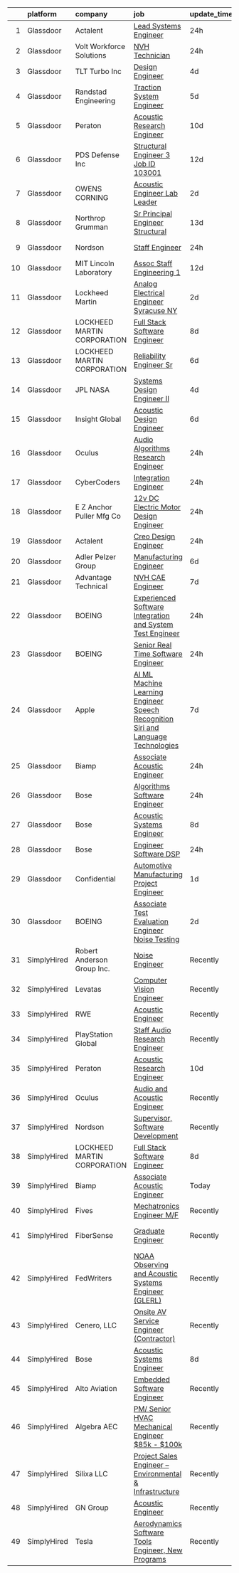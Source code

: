 

|    | platform    | company                     | job                                                                                                                                                                                                                                                                                                                                                                                                                                                                                                                                                                                                                                                                                                                                                                                                                                                                                                                                                                                                                                                                                                                                                                                                                                                                                                                                                                                                                                                                                                              | update_time   | location              |
|---:|:------------|:----------------------------|:-----------------------------------------------------------------------------------------------------------------------------------------------------------------------------------------------------------------------------------------------------------------------------------------------------------------------------------------------------------------------------------------------------------------------------------------------------------------------------------------------------------------------------------------------------------------------------------------------------------------------------------------------------------------------------------------------------------------------------------------------------------------------------------------------------------------------------------------------------------------------------------------------------------------------------------------------------------------------------------------------------------------------------------------------------------------------------------------------------------------------------------------------------------------------------------------------------------------------------------------------------------------------------------------------------------------------------------------------------------------------------------------------------------------------------------------------------------------------------------------------------------------|:--------------|:----------------------|
|  1 | Glassdoor   | Actalent                    | [Lead Systems Engineer](https://www.glassdoor.com/partner/jobListing.htm?pos=119&ao=1110586&s=58&guid=000001811e14b901a1fcb51de8833816&src=GD_JOB_AD&t=SR&vt=w&ea=1&cs=1_4615d2b6&cb=1654067084077&jobListingId=1007906263201&cpc=0FE1F5EA2BC84A01&jrtk=3-0-1g4f19eeir1b1801-1g4f19eeupkeh800-ca95127712ee0037--6NYlbfkN0ChYVx_I3yfZ_JDY3EFoivtqvi_stwnZ_kRt8Dowt_l_d1ydueao4NE-oUleRJ4yhi6k9HX--o5Uhrxwn5Pf8T45zbdP_6c8VSTQPyVDkYihq7wbESwCON4eVvn7EV4JIH1lxQz_kP17rzrq4Ckky6j7GtVipQEZCh5bs11XGdhXwJ6_YNsQiYGyw55tkBftCvglPFUR9R9HgVR7ZO8JBVTANHdcEf1Wn_TLTEyWULr2ct1AjfQd096U_mxzj2GyNW_5-gCCLjU147B_nxNMLg7_DU9ADv3k4yMsRUZ09qfLzDggccmhdzwWRlHBtfatvVSdflqsq6yq1yBokhfKVhscYwfK_jOxvpE2v6qr2muhg1Ss1TJ0mw_-4XAIUvYFc3szyIntaxPdk7KXY0VoHgRpEow3-FeZ-2NtNosl6MfseQ7A-Eo-8ZRwSeNkmNDQdrE0zQd2crLszEkzVwUkrBlWK7MS-yWhdt6zFh9Z63EH1AE-tkorE17YRwOdH8nnMsqtjf8IYF8GjocRU__OQE7e8De8hjRgDr45ZsEWNV2HKFkd977KCFWFt4LePrRlE1gr7qUB_ZxD_y6lTE4cSwDsEhcxpuR5yWXtUvHp-AlMeN3QnPgOQhrrChNBUZVc6dX62wfc-A8cVCy0-BOhXS9bZdObtQaA9QrxPDQAKIC7p80GRAnSRt307KFSkOLVfzzWX4SlhDthtQ_Kys8TYLR2vhaduhzDmnwmuDoO9py0XiehgYLZpjmS-j7DxamtbOwQmDJaGWqlbe5z0zrXQQ0LiDE9_RlmDN2ZvNdGVH8JzK2MxHtvJA71wCm5ocjplgWZKwfavXqrboRz3n3IxN58p4P_GKuHVG8HSQlsWf87syCWhs81h0dHZe1LVeMwecORiU7dsdX2D9CvlgzdDTt8cIQ2UvN35VrXdBKxbpXe6BmhlEPp8oB5Xw0xBKUDc0zcSwPC1KnqiQ931JidYDbmYjmaVfLyzQ%3D)                                                                                                                                                   | 24h           | De Leon Springs, FL   |
|  2 | Glassdoor   | Volt Workforce Solutions    | [NVH Technician](https://www.glassdoor.com/partner/jobListing.htm?pos=114&ao=1110586&s=58&guid=000001811e14b901a1fcb51de8833816&src=GD_JOB_AD&t=SR&vt=w&ea=1&cs=1_c542be7f&cb=1654067084076&jobListingId=1007905312442&cpc=E1C07D31E98CBB16&jrtk=3-0-1g4f19eeir1b1801-1g4f19eeupkeh800-2a56bc83d4e2c3d2--6NYlbfkN0Dw5YS5k2p9urruc14icYN1MKKvJIN3Kd2XbyQRMSdz9Vq1-T5-D1XB8oL5hdQ3UCExatWAcPfFWX6ZIOF5lqytgzRTVW2iieU-3LaQJV184x9FDnk-2x_RY7xvbxYxt6cUXy-RpjvjD05m0ziOZLOsXveKU08EW0Ltea6YAInWCEHtnZKkMW7jsYJVhvXiuQ85aTJjnOK5BdUSCZZ9feNNcfi48kao8xYfP_DyimQuNYOjuAhmCHENNZQy-uKFBhzJfLm-ZvW8ROJNGTZAx4BQV5D3nAcC6fX5vjtsZV2AV9jHdRF14lwnD_E7ZpsaZf4ET3JzBfp5QkLjfAN8uSo-rB790u3VASnnt20i0cXPBTKWKR0vawt_EP_LmR4Eo5N1RcWE2T53vDMqC_u1nu16IBIyZTjPBO6ht5PYW58SrMGN48xJw2_zDzgpogQZCQvu_fkNvAoC2bCXo0C6zAfwnk87QBXzgBRu9Q04F5Gbc4n5sMBMTCxCFEs65Vi_AgwRqRxp2s970TKHxrhmD_-2gjzHmiwBXKOH1IAbeput28-GMJCT3NLM6Ig5fgkWsGd_OcsjzJ_QD6KhqlgnHLC4)                                                                                                                                                                                                                                                                                                                                                                                                                                                                                                                                                                        | 24h           | Wauwatosa, WI         |
|  3 | Glassdoor   | TLT Turbo Inc               | [Design Engineer](https://www.glassdoor.com/partner/jobListing.htm?pos=107&ao=1110586&s=58&guid=000001811e14b901a1fcb51de8833816&src=GD_JOB_AD&t=SR&vt=w&ea=1&cs=1_7e8d5e50&cb=1654067084075&jobListingId=1007898036424&cpc=E5CA8B5EFD9AC7B2&jrtk=3-0-1g4f19eeir1b1801-1g4f19eeupkeh800-8ef802f9058876bb--6NYlbfkN0DMkohtqlj7VpGiycL9PJ51joRSooVQ8u3vz_SxadXVnBZcKOwqKsHQtiI-ki0vC-4jJKlsASzNCqzWTiZkmCGKksmlBVIj_epR7O3Dqbk2pMxXbCQCrx2nP9S6i7qMeYoDkM9B7Ul1u9joIQ_Q80iVMvQulN9FBi0uC6W97TbyEikO9wDfGvCCXHOWJTZDzfrLHw0l_wOCk_Rv-GCNSRJFa0onwz8OaCh4mE_idwHFXaL7cycf6vJtKQsLU8Qpq4jC2PND5EuzJBEt0z1Rjr4oaCeI19fuujBt0_LtzWlxUqKF0_PbFJ13BtqmZzLGSP3Qc14lWuKxyzmp6FDFv6Y5szGswLaKmUUsD155OY2AWL4965NDYFcCBLy1pl5pwpLZ7AvGWGb-eQkwF1H5tX7w-XimbV3xlCM6Ibfj8xFn5Ik2AnEXoMIZiz_CLwCv3woKthraX_pfz82dum3YzVwm0c1EWLn0-QNse93hSbESIcFndqikqfrzc6N7v3jbe78%3D)                                                                                                                                                                                                                                                                                                                                                                                                                                                                                                                                                                                                                                                         | 4d            | Akron, OH             |
|  4 | Glassdoor   | Randstad Engineering        | [Traction System Engineer](https://www.glassdoor.com/partner/jobListing.htm?pos=117&ao=1110586&s=58&guid=000001811e14b901a1fcb51de8833816&src=GD_JOB_AD&t=SR&vt=w&ea=1&cs=1_01e33aa9&cb=1654067084077&jobListingId=1007895527400&cpc=149B3D5996025BBA&jrtk=3-0-1g4f19eeir1b1801-1g4f19eeupkeh800-aa08e9e8907d50b3--6NYlbfkN0BDx217eft1lC7uqItkaModCFPNh_e0lnHdKkvEJecXwu4gIqA7CFTnXnpT3oVx672V13KR-n1L2hNSIUFXqvfeEN-mVLaWRvqIvmrjskfRoHLXsxRAdh2a9acg7VIJJrIVESI9qsXOrunPjl24ERGg-_JQNfS0ATkQ-xPCxajKKJy5B_f9AV2dS5z0-22eugcZKpEAfPbZrH61EIPX7tr-ViRPN0eM3NMWMkmS8IrFIVrjl6RO3chgaHgtnnAicqMw-A5oD6EdAQlmB6udEz3o8BmHwdDvy1e4ykU3e0xB845J1XC9VA7etbOPnOpQ9QkYbnh1M8S_PGyPH6nnwUOQpT3Cdkn2OWEHbZZBV_hueYqwqF94V_PNuJ-84TUNtZEtvhQy5jQBrxAyMM5MsOVLkb0s-utH2xy7IbsWjWuAdhkgslvbwVUNYifKSxuE0S1ElekEyRqb-YB_VloxgP99u_7jEnRazBBaNcksMKWpv7MdW-D0uaKc6jOJXzv4x2_pcQxDVeSoNsJpC5eRRu86Df5ycavBunoiWDA33jNGRcPZjAcvvafS_3wVmb8IBJeCO1lgKPo7-4I6MjM2EpCJw2XcZe1SO9ocdnNvmcsM6WVrgHRuDyCPFtfKkWnZIlw%3D)                                                                                                                                                                                                                                                                                                                                                                                                                                                                                                                | 5d            | Hornell, NY           |
|  5 | Glassdoor   | Peraton                     | [Acoustic Research Engineer](https://www.glassdoor.com/partner/jobListing.htm?pos=106&ao=1110586&s=58&guid=000001811e14b901a1fcb51de8833816&src=GD_JOB_AD&t=SR&vt=w&cs=1_51ed699f&cb=1654067084075&jobListingId=1007881751566&cpc=76BDADE3D6D9A820&jrtk=3-0-1g4f19eeir1b1801-1g4f19eeupkeh800-93640ea085761e70--6NYlbfkN0Cx7R8OmodZU4Ze4hnUhR0Myw3_voyDLMHXumN7ynSuTrXceT3foN28OOGtcbbQ_76zhqZyhYa7pEo0kT6JqjNGp6JbtTZaTLKCZwEZBTZGKWDdcNR5l-5PjngxXsxD8sh-oB1L3-fgx6lyvxyTPj_jdTdz-0hS-KZWQFmb0luZhDDk_Ug42qWguytJ_30k9PmCQY-F6jcu-OsN6zIGSdLG-v-zEf7LkesFPxALx6eaH_bwOdRXn5L0NH2uPFEk0bmNcpkKdnn89rBM4iuWk27Be5j7kEf0wK-q5KW8BlLnd8fx_-QFpe5T5xM6tkex9ud67asJNCrFmnc1TqJVVeU_nhjqPYPqRoKNWunXJzVB3DAXMH7QK9o358gRe6HhDZBbjkkxH8rIJ43H4CJOCj3mxUdHFrPLV-iX4yy9VMAnqu35IgUiZuRu13TIQGr1fmK-iX2lL9vK6lAEaHeHBYurrLYMyL_Zfb4npm39OYJ8_ALwE8BzMHBwVJalX3ZFFwPy9A5jYEpie4X8CwR0R8YvymuThkS4l5_e7pfIjKJc72xJoKyMvwgzibl5zYwMNEHv2C9TZY0A3HUrKXZCq5s1ArY5juySUXktanEAiK9zbZtzlync-DoLwgfuhJ7FlounlHWm_AsrFz9ktSA7_T4uoo5DZepdLZv4ET39YPME7xxF2RX_CrrtJxZYtAV9OV5KFHJyEW7XpXGhEo40ZAh4p9jDaGxOASOAFEmvvIcNakK5v4wi797-NoNx8zOI4YNExj2U5lj9IWuyxW1awnE2gdl7Mw166E5fb1yXsYfiCbJwqGIej2cPrKcCqdlOT7oSB4VadctjMAkuwpytjFaal-PoKhH65hD23hv6pb_Qv3UKV_l6D2ygaRv3WjVGw8txkREbM3rrXi_o9VjFPi44MMTbZ4zEKpNJe9_gK6fnTXA4vME06CSYPf6F7shhO33bP7rz4lYh5TtUWhs4qEOxQX6HU6JAKAmrdPys5e_KRX5j_vy7jXsLmggx03-ZIlYcdeBZpCpnFFaeoKCxq3VJ1h8-SMPBfdjlQvsPZEG990h2dfa8XwOSRHWfmtLHWfACn5Qzh9ylVLZ-PVX6Q5lVQVl-eS_tz7UTcDLhEHlXhTolOlR7gtqh) | 10d           | Bethesda, MD          |
|  6 | Glassdoor   | PDS Defense  Inc            | [Structural Engineer 3   Job ID 103001](https://www.glassdoor.com/partner/jobListing.htm?pos=121&ao=1110586&s=58&guid=000001811e14b901a1fcb51de8833816&src=GD_JOB_AD&t=SR&vt=w&ea=1&cs=1_1f655fd2&cb=1654067084077&jobListingId=1007876476637&cpc=F4EED0218A761C36&jrtk=3-0-1g4f19eeir1b1801-1g4f19eeupkeh800-dfe7a7146bc63faf--6NYlbfkN0BLQ6hkz6GMEPsiDV6dZwFY4wMBUE_AioakCFmtqBrqGrxCtQ4UOaWb1H3TF5yZ3tiZW5Tvu059kSPa7jfxHgy0l_9AUo845jnajcxUGjdwKndvkp6ZKeZOQTeyGsiylAi_2v4dEPRiK7uk1gcYSxavIwmDvlA5gb-AwKkhaOeAxuZxrpzwaMH8T6Zv_8I19iXVFDssS3kFG8eZg9_xNrPVZSfAnBlSKYH4qYywvuK8ecEO_YEHR0neH9FFGirDwSS8h-24BbfYnqnbSyQcU-yCuPGBAOXE5ajdYWm21Fhz8w_P-Vaf6YwIvLx52V7oirufx9qWrrgqWiG77b4oYoHaRgqfvTNUiUJi8LfVpw2h_uBVVcV9X6lDX9GekBOB6KgcLcQwV_4o2Ugna7HtfexyAL3HPaZ__Ai-dJFaPOx5oHSFSwjM3ZC9nqia2zrbRnEBstCTBqu6UI0t4mDGxi4Pk16GFjxJA6Thjf1S0DrzTnW_9l_e5SiOo-XjZjVHhafcI7iEDwSk-w%3D%3D)                                                                                                                                                                                                                                                                                                                                                                                                                                                                                                                                                                                                                     | 12d           | Palmdale, CA          |
|  7 | Glassdoor   | OWENS CORNING               | [Acoustic Engineer Lab Leader](https://www.glassdoor.com/partner/jobListing.htm?pos=105&ao=1110586&s=58&guid=000001811e14b901a1fcb51de8833816&src=GD_JOB_AD&t=SR&vt=w&cs=1_5b27a240&cb=1654067084075&jobListingId=1007901618741&cpc=C5F9C09AE97B3D2F&jrtk=3-0-1g4f19eeir1b1801-1g4f19eeupkeh800-448b3c3d821da424--6NYlbfkN0Bp5aIaQZXrgHrKTgQg-M4C6Pui47HnBeGRS0ETHCRg2P0Jqh_qv3OHpNm1IrxrBut5XuRSrEn-zFpaotWynt7Xjf1o6b2X7L4S_gyj82AnaOvl8_8LpnI7NbdhJmPtYbPoPCLBt6xsBiaKMlbaZnmKCe8KpIcFzalV7mkid0xXSxZARMIi1GKaS3laIzFY5yzx4165NgjQ_NY_JalFxhdlLL0HPLYOnne1FkpENJZvZAu2XwiZ5IznyXKdaUYgZGfJ-QRerohDwNjamFIXAPTRigrsqfpgkDs59BhVXraQ01xNXKojIOSU7s29tztT3y_UW3O8dJwYL33PWll5HGhdHAGoEU8KRtyUCBzPXThpCSsUfJwCXVy7CX3iM8LC3BBAIVQhFUeUznhrAbNbT0BJzf9ZNu41zL9VNkrpa-ccRp0YO-xCtIrl)                                                                                                                                                                                                                                                                                                                                                                                                                                                                                                                                                                                                                                                                                                                               | 2d            | Granville, OH         |
|  8 | Glassdoor   | Northrop Grumman            | [Sr  Principal Engineer Structural](https://www.glassdoor.com/partner/jobListing.htm?pos=113&ao=1110586&s=58&guid=000001811e14b901a1fcb51de8833816&src=GD_JOB_AD&t=SR&vt=w&cs=1_54246e8b&cb=1654067084076&jobListingId=1007873615285&cpc=B576E40E3A51D23B&jrtk=3-0-1g4f19eeir1b1801-1g4f19eeupkeh800-e2dec38ee7109b54--6NYlbfkN0DPf8Tf_oakpB62WadId2dzQiWExtALTi0lpCM--zHBL1trAzPQuAwgyDf_-NiZch28OxBZMip8uW4gfT2Cr-dvX6lPFwHPxlOrHm4Tw07tCpoUXQbqAP4jlWm92Zo-3fHYaA2QHWnTYMZw6-Y1Z9eSCE_pqUo3YtBEJIfNxKUaAwrDx-8wJK1KZNlRxao1XqMihrvqCMzrGDZXbeRszMT0X4DwaAuvQobwm61pPWsEy3i8A5oK_NEJA9uXSkO-CYFRZuj3VDvya1W1g1ChOyNStW5bzvFtKWObIYJI9Uni921ePY7pRvbiIfCQtMj-i9geUBx0hCO8-f1v5t-laaokLDe4K44CnILdLSKt6mbmXbuXCWq3RBFgX9sYjKy8ttJ4e8dVv1dAF-DqhrjRm-ujnU6y-SmzrjZYubKO57VDQBtkKAObsD9_0L7kEXPqjUky_A7u6NS2F2Gg8V-Wk2dUX7ovFXyx5PYE_c11f_JRVxdRlVmlvh1Ygv8vZTxFaoLRjLJcFdcJwTmQd8yJdBrqXJANeqoRvbxcfIzHpFii8YdBtU5zGOEww3VnS5zdp3ysifIsymWy1Di4M7ewmx6RSGKwUl-7OE3riveemDGcpi80SbybWsuTspCt_smybAFwEYPqk5O-_EsobnjR2NRGZCgsQRJ1N4plW4Mkiz6Zk3u4toIC6pgXbh9tKYU6FgWkszn9_hL6Evo-IzAwW_fNb8UDzx13XQULnKcjBra1fWfMv8Y7vNI7EoGdwHxG58LRJZMrOAD9Al_00-CR5Zn2VSWOc8zub4kNq9rl6pI37tTFdjJvVbsAW8ZRTMxCWFdRfC3I38t2PjYTgjQIo-Yc)                                                                                                                                                                                                                                                                                          | 13d           | Sunnyvale, CA         |
|  9 | Glassdoor   | Nordson                     | [Staff Engineer](https://www.glassdoor.com/partner/jobListing.htm?pos=124&ao=1136043&s=58&guid=000001811e14b901a1fcb51de8833816&src=GD_JOB_AD&t=SR&vt=w&cs=1_ad03f833&cb=1654067084077&jobListingId=1007905838005&jrtk=3-0-1g4f19eeir1b1801-1g4f19eeupkeh800-cb4aa9b41103e572-)                                                                                                                                                                                                                                                                                                                                                                                                                                                                                                                                                                                                                                                                                                                                                                                                                                                                                                                                                                                                                                                                                                                                                                                                                                  | 24h           | Elk Grove Village, IL |
| 10 | Glassdoor   | MIT Lincoln Laboratory      | [Assoc Staff   Engineering 1](https://www.glassdoor.com/partner/jobListing.htm?pos=128&ao=1136043&s=58&guid=000001811e14b901a1fcb51de8833816&src=GD_JOB_AD&t=SR&vt=w&cs=1_aa71ea20&cb=1654067084078&jobListingId=1007876212345&jrtk=3-0-1g4f19eeir1b1801-1g4f19eeupkeh800-8269615d3b3b2700-)                                                                                                                                                                                                                                                                                                                                                                                                                                                                                                                                                                                                                                                                                                                                                                                                                                                                                                                                                                                                                                                                                                                                                                                                                     | 12d           | Lexington, MA         |
| 11 | Glassdoor   | Lockheed Martin             | [Analog Electrical Engineer   Syracuse  NY](https://www.glassdoor.com/partner/jobListing.htm?pos=112&ao=1110586&s=58&guid=000001811e14b901a1fcb51de8833816&src=GD_JOB_AD&t=SR&vt=w&cs=1_809401fd&cb=1654067084076&jobListingId=1007901565400&cpc=EE7F0D06914A6BE7&jrtk=3-0-1g4f19eeir1b1801-1g4f19eeupkeh800-b3e3a94628470702--6NYlbfkN0CBo8qKybRb57wAxhfWDRtyUPVOgEgWgSDOADQxJ3V9HxLHfQVVoRLFy9l2MQUKkIwXy4OOv2XSkFlEVAOwW7gHHGk2qxJqMqR4v4ousbhmrGS4ANtT3geVZtK88cWMUuHPpHXGBsxv2Le4ObUtPXayJATK_QDiufRUYuA-pN9i-z4H5xF2_zgFh-oEtFFyfwej-5XGeKGAHMf59KzCuhy5xYySdCxVJNLvaoCWLPbgByNDT9hy4G1dwvQYMTTZaE8FGElgGstEQKGglXcOciVsN7Elcy_SV6HHNNcbLHZkjYjcIHssMI51OK74uN-w6IOOSK9WG4lCy05f6Og_xHzfFRG0dohDoLk4B2Wa4YP1fJgRRl20rGkr7ZfhwdnM2BcN85gHuYde2pbko_vuNoLJKM1D2pPqMMzItIfgY3oUhEtPRmgqrfiKo-RAz7ZDDJw%3D)                                                                                                                                                                                                                                                                                                                                                                                                                                                                                                                                                                                                                                                                                                    | 2d            | Liverpool, NY         |
| 12 | Glassdoor   | LOCKHEED MARTIN CORPORATION | [Full Stack Software Engineer](https://www.glassdoor.com/partner/jobListing.htm?pos=101&ao=1110586&s=58&guid=000001811e14b901a1fcb51de8833816&src=GD_JOB_AD&t=SR&vt=w&cs=1_e1b85cd5&cb=1654067084074&jobListingId=1007887216547&cpc=A68BAB1836723DE8&jrtk=3-0-1g4f19eeir1b1801-1g4f19eeupkeh800-3cd3e556769aa570--6NYlbfkN0BuMqUtaNIakuoGTB-u7I0EvtcrTK1_bHO6_bsORPCvsL7zkQUfIzpY4doIgp_GoHrGmRXV-UfKcgTYV_hlFH7ix0LP4mYvvkfjwV4lO1jbjNrNVeAGNkjQD9TXjzIfSDjSNXzMVH3-V9qXVAxb-iidX8gfkN5dLP95N91f2GzAvrCMYSwULlI82nAyiduQXlniPO6I8I0BpWuA32MgFHBt2TRBiiim_K174IK7G2jYaWrWs2XvUvZvtwLFvzhdnyuxwGEzJTml_gaShluouvJZTbrvLPhUmw88Wf4AGZInXp79WRnygvWADIUGHT0PowiKEd2i12pL4Oz7ssZ1FD-bokd-GfsEdE__PjiAONB1p5zH0BPDc5m5W6VrfmVw8JNtYZ7xnuRHsc93owv7XKn970Lc77ca_8QHW-B-bqCPH_MRhbo1aSj4mQAqM-W8vutew_nssV3JHOozhR0mO5zpHjN7bVBm6zfEPLJrAb5CQdZm26mJKp12xC3sdJNf1o4iPUJ4TYUHTU8tzx4yBnAEygyjOHt5i1-eLKJokITDHYgCBRag6vICEXvq-pBQSqEN3sRSg2vbxi3IPl2PLBycEg9cXtAiSD756VKS9rMsr7Dht7srQqEocf06Ufv2ZbY%3D)                                                                                                                                                                                                                                                                                                                                                                                                                                                                                                                 | 8d            | Manassas, VA          |
| 13 | Glassdoor   | LOCKHEED MARTIN CORPORATION | [Reliability Engineer Sr ](https://www.glassdoor.com/partner/jobListing.htm?pos=109&ao=1110586&s=58&guid=000001811e14b901a1fcb51de8833816&src=GD_JOB_AD&t=SR&vt=w&cs=1_e9ca91ff&cb=1654067084075&jobListingId=1007893652548&cpc=0F120DD93C91FC85&jrtk=3-0-1g4f19eeir1b1801-1g4f19eeupkeh800-14b8af811b323e31--6NYlbfkN0BuMqUtaNIakuoGTB-u7I0EvtcrTK1_bHO6_bsORPCvsAuhl2Re_HYGgFFE4slO0oCV9jkruMhJ3OYRiVk6rZGxHhYgc9lrvvyfIsLEWNYRVCCZWeifWDSxBXMp6Pbb8c8l-fwstJxdPTKLKLpIQPUXBfmNHFeueYGSGaVF4TVwug8FNxV0ijZ-sc_tk-4sA6AAVynTB9XblMRaiN41hjFqPEfKqNM3rly1DxqME1IShj-7I8NoDrXJdneLd5Nz8ss4Mi66t0DnWfm9OKyzVb18JgTtxVjHeefaa_dBa9r0wLCELapW_3S1CtsqRfWlhrzk9VbxHqD-xq0CHLH7Q06GCQliOju1vtv0q3pQ_UKk7nj8NJ6ZpRCntwxxmpA931CGj6VUO8hFi66mCd63gH1KwORXR9wGzX_bd3-Uzp6STDmZ6RXDUT6Ye_CscX1dzL0t6ZUEo_k0u063wyMOtlAv8PRsKahTZpBTEwgKK09sI9X5tQLSxKUTXSv_NfSJmwFi0Wgflss-KHb_J2Az77i17ilibzEFo-uKJOEt_JG9lpHwNYviU5Wl8s7OC96txI5InuisQ6wfTkRGY8hx4QLL871EEUauCKtGZy8ZO8X2b6ntY72fYXrXcbqjk1HWHyA%3D)                                                                                                                                                                                                                                                                                                                                                                                                                                                                                                                     | 6d            | Owego, NY             |
| 14 | Glassdoor   | JPL NASA                    | [Systems Design Engineer II](https://www.glassdoor.com/partner/jobListing.htm?pos=130&ao=1136043&s=58&guid=000001811e14b901a1fcb51de8833816&src=GD_JOB_AD&t=SR&vt=w&cs=1_ccb5caeb&cb=1654067084078&jobListingId=1007899655783&jrtk=3-0-1g4f19eeir1b1801-1g4f19eeupkeh800-752759f25d29de90-)                                                                                                                                                                                                                                                                                                                                                                                                                                                                                                                                                                                                                                                                                                                                                                                                                                                                                                                                                                                                                                                                                                                                                                                                                      | 4d            | Pasadena, CA          |
| 15 | Glassdoor   | Insight Global              | [Acoustic Design Engineer](https://www.glassdoor.com/partner/jobListing.htm?pos=120&ao=1110586&s=58&guid=000001811e14b901a1fcb51de8833816&src=GD_JOB_AD&t=SR&vt=w&ea=1&cs=1_47ca125d&cb=1654067084077&jobListingId=1007893024918&cpc=654405A9B1E0A9F5&jrtk=3-0-1g4f19eeir1b1801-1g4f19eeupkeh800-e809a169d98df253--6NYlbfkN0BKkHZu3wF05EeDimN_p6sYpKCMArvwa95YdH7UpkaBCuXZAtggzO9lWFPdGsiWEnVnxGdPQCQFGX9LEhHW-Pei5UNy64Sq5lYmOPvO_xm9BcU_OZfsyUJvRwwpJDqanVlS1KrM2gMytTr8DLtp1O1-zDF_sJ6OLwcbYPUsWI5wv_3EIV_PcCeJzmxZg01qacff0r7la7PM_prNQg6E2HfKdCN-LxKH3HnDpzDnzJEF0I1vFGfF71qUvgLAxC8d-G5L1BgZLMiFSn-bWv9x1SVTUZIZXdUFZl5zmXQyTyDyk7geQmtB7NQ7o6H_Ahj6kSOvlxsyzDoQWgKLVZ329n24ADi2djVpOPXv3SSXPZGKghYIIESqwaqcbp0VXqd3AJ_jJtIwhcf6Mqb4KlHFEIkmuWujJcKjnp2BmyMwH8ZBtivccVLan3nm2baW-wUU8WplB1goUA9cvm--6fEud5N4jRPTwScuaEhzctR5ugxoyj4f1zWvGl2z8KfO36mwMys%3D)                                                                                                                                                                                                                                                                                                                                                                                                                                                                                                                                                                                                                                                | 6d            | San Francisco, CA     |
| 16 | Glassdoor   | Oculus                      | [Audio Algorithms Research Engineer](https://www.glassdoor.com/partner/jobListing.htm?pos=123&ao=1136043&s=58&guid=000001811e14b901a1fcb51de8833816&src=GD_JOB_AD&t=SR&vt=w&cs=1_fbb79250&cb=1654067084077&jobListingId=1007907484476&jrtk=3-0-1g4f19eeir1b1801-1g4f19eeupkeh800-f0e05c842a5bfdd7-)                                                                                                                                                                                                                                                                                                                                                                                                                                                                                                                                                                                                                                                                                                                                                                                                                                                                                                                                                                                                                                                                                                                                                                                                              | 24h           | Remote                |
| 17 | Glassdoor   | CyberCoders                 | [Integration Engineer](https://www.glassdoor.com/partner/jobListing.htm?pos=122&ao=1110586&s=58&guid=000001811e14b901a1fcb51de8833816&src=GD_JOB_AD&t=SR&vt=w&ea=1&cs=1_c13cc9d7&cb=1654067084077&jobListingId=1007906266815&cpc=8795CF9063CD573D&jrtk=3-0-1g4f19eeir1b1801-1g4f19eeupkeh800-2f3131463fb32994--6NYlbfkN0CpFJQzrgRR8WqXWK1qKKEqALWJw739KlKqr2H-MSI4eoBlI4EFrmor2FYZMP3muM03Um5swKT2wHwlDOPzGm9LM89vwQa2kJarTfRXbq9BqDPLDoE8yp_e3YGURqrEOEyvAS-Bn4eADxX42NQMx6fmq7ZyDlZrgzmYktMLBsEN7b15zU0nXF6dhEOLgrNNy-FURrdg5q_tNRubAXjXGClNuZLgiDidbz_YjLdPMzhxtipHf5vz3TltXX0H_6wTCSN8KqJnXI1cwGUMvhLjGpOQ88yif7B8erIFPM3LsejSgAIj3rD_Vh_3zxc49q8yRdO5mZ7IfKdF0NzVRoVv4iSGZP7Jx9nobx_nf00FUmfvlyy4OfeoWu-cqcnNLcN6x68a4Ht-Cg4IoVAHDALzwySLBOCviXW07_ysDcUrQsuo-Cp0Nd7883st0KRonNAM0bYGH13pO27lx4zPWeEMRhTOcJrBXQRfcHe5CrAAKmLHP-7mETeEtsP3hC5_czUYeTnOuvviyvAflZcc3wayGv-KelbVsX9nwt1-eXuJnNWk4OSKpbl28sOltPbFK-KXTJ3oH1eRBzJYGAtswa7g6W0j_NY704Sc5valsmbpwCbHfpRFBaEApKHFCNdOa24bo3yblEzxGTX7d-oZiZTpwaSiOpqZbXFIfG3zsO364D6RHDpJNzAwidXnJ3pBlQTrU7nPSpW29YhlFkhPAKwu0J9-Mim9xZmJNhbFDodTcL0UXzXj895-fisvlMoXfowmW8nrEpMUJSx9Rdn_ZyFIBXgUkCRkjNAj88BvKwGu6bxYSTEJhTMAbSumZcuv6jDLmXU-0BxtONnhTFmhR-ttKt0e5IcTE4xr1rl0yMh2FX_o15inUpWRoZzN_jaSeNQLLRiLTI8aC0RrfvKMuq7sNbS-MyVyoYRadoTbAyiXYKzz9XqKtTXOT498HwUFmsy_K0MlN_7sm1V_okr6OfZkFqsrodg7fwXeUg4%3D)                                                                                                                                                    | 24h           | Torrance, CA          |
| 18 | Glassdoor   | E Z Anchor Puller Mfg Co    | [12v DC Electric Motor Design Engineer](https://www.glassdoor.com/partner/jobListing.htm?pos=103&ao=1110586&s=58&guid=000001811e14b901a1fcb51de8833816&src=GD_JOB_AD&t=SR&vt=w&ea=1&cs=1_559183a8&cb=1654067084075&jobListingId=1007906313955&cpc=F5D43257E3E73E36&jrtk=3-0-1g4f19eeir1b1801-1g4f19eeupkeh800-b673d0718afa647c--6NYlbfkN0Bh_KUTFrsaGtuPHP9eA0znr5TdCNr0UWSg1F4qlR7u86e_rRyULbuJYUyxbPr4jOLjqXnLZkFAyQ5cc7LKgdXJlcEle75yS3laQLmwDd8qP6ZFUGIsnOfic5DDlWgtrcfSbcFubH-LBfjbSghpjLphC8ov3zhtkCMIRE5BaSs4pKC6DI_svxtaUxSKvAOh0q9v-zZ1b4lXgUj9YvEGpuG3Qx9Z2mpvUx6A2noWcnA3xpnK5U76yJ6811UTGkGZtkWSVLm8366sNzMU81mgJ39HX67CJt3BzC5VN_D1FH3UuUtZuUqJp8AF2hUXTegT8xmW7T72xOgIdJb2p31FHQareYFu6w2gQIGp2_xpstxJwHBL339id9g11IgYczy301ELKYxTrTEq5yhUgx0h-oOh2OmDrWT0BvCKX0SQ7ObacZs8gd-xbUiaE3bM7j7NtA-vM3KM0eCZn0Qh8LC0NKw5ruKiU7Gh97nzecE9qXx6NmeinTeRQECZUkpIVPNOTVIYv9eEgeIcHA%3D%3D)                                                                                                                                                                                                                                                                                                                                                                                                                                                                                                                                                                                                                     | 24h           | Export, PA            |
| 19 | Glassdoor   | Actalent                    | [Creo Design Engineer](https://www.glassdoor.com/partner/jobListing.htm?pos=118&ao=1110586&s=58&guid=000001811e14b901a1fcb51de8833816&src=GD_JOB_AD&t=SR&vt=w&ea=1&cs=1_66d27915&cb=1654067084077&jobListingId=1007907488774&cpc=A65DF3A704A48F9B&jrtk=3-0-1g4f19eeir1b1801-1g4f19eeupkeh800-1bda065ab7defd97--6NYlbfkN0ChYVx_I3yfZ_JDY3EFoivtqvi_stwnZ_kRt8Dowt_l_d1ydueao4NE-oUleRJ4yhgSGGc_SmosGpcAvaRQxasFbC4lXJfzYF2kyT6g8UEP3k1qkcx-aDUZuji6hZp7Y5-0bzu-Tmg5cnBImROdks3SYC_irSr2AEBAoQ0qH7JaAzc8OO3gQv1L5Osx1i3I4Wq4atJ8DV-7Tj7ol5Z8BLOTAKUiCVj0DIW1tQpgErNCi9656sMXxlh9xisLCMB72nP04MiMCWfld3NeQ6sQGyf7mMxVNDFqh_uR1ouv0iKB_nzRMf2R6-aTUljMQSqh-fGU7Nj4QOjM9i48k3c-_dAQVsxrX2ojXOy3hl8m3u_qCPIfg_DpBfqFzvt2JbHTZiJjfHss87_LJkz2D5q4DRqYbPuxS0C38Eda6nuuNvWqYQQAAa7Hk_q053tAdMJ_7ZStpAoYFWwWPUrBejktT-rQzi-XMZbHioNB3ILlXPOWu_W4a80q_xxsBSC7dIciO99dpZ5aaXsA_LP4CWacsqxJOkMWZS92s9ltb_EoL3o_7oQeE8VD7KpBoSk5qvc5OhANe8X_1H3jp7JjEOu1V3tcgsX4B9U6s2vo2QumPC2eAghyjtp5dAIdTW8g4GvdFsh-IQRgyYTWoedtpB2JQqtQ-IGrrrePEcG2LgYPPW7qygY2SXf2ODbnPJSq5Mycohks1HAPzqOnVyUdvvCw3lYdECv8SufoOLzXgzD83dAkmRkLk-yVgqVxbcklqyyC74auQYE_Ik1jtgQaXexVJmnhrsGnGxG77UNGWi1TEGkYFUB9CXT8RW2GfAdCAGBZzVVCkoO2FWz4KWzHC3UJvN8l0oaQjymaUvlQs0AaubQ7L8ozDpEt8wOuBNzQcLXvqowPi0Jr4SPSRpjwpsHKlk2ytxSyRy7tPtrKOh3xqn6dGZ4fgyZYWeznQ3eFouQuBE-HQ4sPGNHCT8mUOOn1nB8qqmmnljRJUY0%3D)                                                                                                                                                    | 24h           | Huntsville, AL        |
| 20 | Glassdoor   | Adler Pelzer Group          | [Manufacturing Engineer](https://www.glassdoor.com/partner/jobListing.htm?pos=102&ao=1110586&s=58&guid=000001811e14b901a1fcb51de8833816&src=GD_JOB_AD&t=SR&vt=w&cs=1_2fdc0a70&cb=1654067084074&jobListingId=1007893480628&cpc=86909932B085C667&jrtk=3-0-1g4f19eeir1b1801-1g4f19eeupkeh800-8c8691396981b3f6--6NYlbfkN0BpyA4is1FhKZ9A56kJdoALN6bYc9rpJgFIR_sPts5gNrK9CyEXEnl3UpR6wqFm-tclwM79xoSaN06KydSah9DVWiJd9gIabMLOj7IRRIYiQxC2OSCDRfSOXngffVNXD32wAGwhyXJXKNliw8vLovCY6NUT0fuftN_zWgTe7bzJIaocqPXPY-Wq-Xgf8O1-2QGT5JQfBvxlUdI3Gl-Y0e46562EYBo8rg0uz_ap0SV4SSt6sP3vMZ0IoTsqtubFjzDq9lqdrDy6vqDZsptgI060O6F6hgPVhK8mdDhG32r3PC7zUY9g9OuVi2zjXfxrFRgXdUx6e2p07123GZVk82ABQ7Y7WdYbsM5EJnCH2IiaXP9z_GD_fTAxHg9JicRgphmTW8yxjwOLqn6QQ54Et-2clnAlFYs4nk-d-CW3dut7RtW8qxuGPiTvSCbIIe3jc77Z7mMjplAW4oM2xdYxWzGTBpClw5e0_zGHW-l4B7s4Lqp3D1smaLD4EFX39cG1pQ_xkybB_ud1DK2U7JjkdTCBDI03NqCPhoqjbFjtMEbSJJ9PF1kbPTvNRZLKCpe4hNme8l2ZKaOo3uCmufSRKC0HlAwFseMn0WpEBYDCbSg4LqGkJfFj1xf0znsvl9W7GKtI3p5MIYQevLrBVgF0B-5alUICDr6Du41M4HpMF_dq_jmCiUrNWh6PezlqcsGRz_qG_ypnW6oJ7LYQiYSzAWgNjIHPAnshGUFPEeE4F3z2SA%3D%3D)                                                                                                                                                                                                                                                                                                                                                                                                         | 6d            | Athens, TN            |
| 21 | Glassdoor   | Advantage Technical         | [NVH   CAE Engineer](https://www.glassdoor.com/partner/jobListing.htm?pos=116&ao=1110586&s=58&guid=000001811e14b901a1fcb51de8833816&src=GD_JOB_AD&t=SR&vt=w&ea=1&cs=1_39876d84&cb=1654067084076&jobListingId=1007891137054&cpc=26740BCDE5E48596&jrtk=3-0-1g4f19eeir1b1801-1g4f19eeupkeh800-0b8a9cdf0619ca69--6NYlbfkN0CQRQ3eiV4YWjrRS1ho7HVQ9JO8v6Fb3eU0yDOJbdOiEguntuRlpE4-_N6DYLNj-GrZuEO6FzNRA_H_lfZbWOy3HbMLGfMgpcxaAWJ4QGHTVSj0VtU1wphStCWLaepmOtgLGqGmHGBIbXF7gkCfZHLHRIXsIRQLAtacNLAM5MBhTKxmgSo51Mmy5B2bSZ3cmV3Oe0AaFZoaOXvuV2vTDWVWcstpq-w9-fv43mF5mOEorfSKT6P7YktCoaX5xr3GJzWo2E9b5TT2xmmOg4zidxqaFcdSU10VHpy5DXy6WYHcsGPg4GOHMLrYGa01G6_9l4Z-b6yq2_u8OPEEiJj4G5PozgR93EB42DT6UmTC_DrL_SKDp3qx9fcclvvZvF8LnYlWdR57LNHLFp40OiPo6ZKfnZK3kvlxOhhjA1wsBA6t4uhrz7KUZSRYtayTwkUoVAxnPjTsmrbL4gnKBCSK_ciaGtPQMjBQPkRPcqoSehoeDgi8puFaQmwdDvtn8KiFvPTlkboz6xb_tc8YbJwl3FSJEfNJ2T-Xs1QXYASOwUazElzG0iNKvYYd)                                                                                                                                                                                                                                                                                                                                                                                                                                                                                                                                                                                                    | 7d            | Saginaw, MI           |
| 22 | Glassdoor   | BOEING                      | [Experienced Software Integration and System Test Engineer](https://www.glassdoor.com/partner/jobListing.htm?pos=104&ao=1110586&s=58&guid=000001811e14b901a1fcb51de8833816&src=GD_JOB_AD&t=SR&vt=w&cs=1_4fbf1948&cb=1654067084074&jobListingId=1007906433443&cpc=7FA2BCC6CA7CFB05&jrtk=3-0-1g4f19eeir1b1801-1g4f19eeupkeh800-14a597e3cd3f3350--6NYlbfkN0BddK4H-tsabPiX3BvkwhvbvP4OkLNzlRX6egXJy9Hb11ERhvpR4KXHiogI9i6BJrnY3gqWUzQXj0t5klG3weD5XxMYAonUWgSJhZCbXik9frTkWLQjTenUGkvt0PbrwKbPt-AMv4xqiEao8DbE-dsAp0X_1J83Ndw0GVrx-2d-cC1UlyR_axOksOhuWyvd60rKGe9l66W19kTitQZSY694ffHuVKkM8rdyw4m5lWJ85RxtU3bBV3bYag12ym4o_8IpMLjE2cusUpltgT1aI3Y-I46dyIyoHQ4RfgVZWgqruz-o6LIFShYdf_42N39hHIn1MUEE-7yRds67yftx9SZ_-6T1BkSAZFCzmxYkP_asPr2tU_7p_ZUazYyT3is6j1Xc_cVCPGRQ6qTIZLTo0R2ePeVJS1XyAtX7C_bM6eXl4VkQf_eJhF5dQi9eevvwQsM%3D)                                                                                                                                                                                                                                                                                                                                                                                                                                                                                                                                                                                                                                                                                    | 24h           | Kent, WA              |
| 23 | Glassdoor   | BOEING                      | [Senior Real Time Software Engineer](https://www.glassdoor.com/partner/jobListing.htm?pos=108&ao=1110586&s=58&guid=000001811e14b901a1fcb51de8833816&src=GD_JOB_AD&t=SR&vt=w&cs=1_23a8860d&cb=1654067084075&jobListingId=1007906433476&cpc=D2A6DBF304636DC4&jrtk=3-0-1g4f19eeir1b1801-1g4f19eeupkeh800-16da9431143ba548--6NYlbfkN0BddK4H-tsabPiX3BvkwhvbvP4OkLNzlRX6egXJy9Hb11ERhvpR4KXHN3-YJ1CHJCK4QcInvJ2RyiMccM5Nbekm-h5Jd6FWa_1F-xhwaAb9MexZm2jflepqYYHGoJjuDTrvzI27RYUme9T_0UTnvV2l2ECcQkilc4cXCO8She6OHIs_C4UjLg9DzaX7bZETtfNlpRk9n9ltCXSHyAXe6iw7fK-MkYy_Chx50Fnh9iMDL3jODPwAvf82HQWogW5bA3iXYRfAPeR08yxp0noI10puFBxD-roi23NbBh3ftgGHCIhxOkwe4zCLXgHiPrK_Z5aQRZo3QMJjDABbApTqda76-q8hmBh5-wGQx9BmEJRhg2LR9iqcUP1y-3j2c-5WIuij8ydI3UYEq3kVUIsXr1etYBeeCor-y9P6iyg98kXw2dz-ZUuy-WAzpQECy9hSbF0%3D)                                                                                                                                                                                                                                                                                                                                                                                                                                                                                                                                                                                                                                                                                                           | 24h           | Jacksonville, FL      |
| 24 | Glassdoor   | Apple                       | [AI ML   Machine Learning Engineer  Speech Recognition   Siri and Language Technologies](https://www.glassdoor.com/partner/jobListing.htm?pos=111&ao=1110586&s=58&guid=000001811e14b901a1fcb51de8833816&src=GD_JOB_AD&t=SR&vt=w&cs=1_9df5e94b&cb=1654067084075&jobListingId=1007889732336&cpc=C5F9C09AE97B3D2F&jrtk=3-0-1g4f19eeir1b1801-1g4f19eeupkeh800-b9f29a1b8e917c78--6NYlbfkN0BvKrLyj5gPmtZO9T8euul8TCxuuKNOtzRJOomxnwSEodTz2Bc-sPZlm1JPYWoVnTHEcJHtAoeE0Fr_uWXIHCov1Ms-kCw8lSEOf64W-gi567mgY5JWqey9hsUj7hzRXil6nXHm1nvqTvj0thyrUOuFyJXPFCcgC4iZbcZ1JONksWL7QpnOtVQYHF963z3hcyEtubn3WjtlV-PvPcFNbolY1ccUFYb1DCpMW0Ln2sq6EUobcsC2-dovAPLJKgwQhj_hsMRAaVMQgPgIYgAQ3qRuiK1pb1w7LMHaSHk09UrX0jW71_33kkJN3nk_1MWTUTLZYX_tXoNFCm3kCGzP8acnMPqgWidSpBjoA2w3vCqXzTR-_0Z5wRssKEqd3S5L2xws1P0nDu7x8kuzXPd5b0XU_PtwfbblzMPYm0RYA3eHPQqyKR18kX6MZDrewX8YwL0haxKuxD5IG2jLX8ZyO8RAbsG4JJWqWSLfOv8orVsG5dg1UzjynIwHWrm3e0bFjqQ4_LrKUw7OktSDul6yAkFOxFHqf0hXRCWlZEu_7Lnjisjv-ghnDrIY4usRausD8OoKp1E5mN3O_9aK_N8q4-mEoBM_SRYWFGY4goqer482Pt7qFSw479PMfi14BI4AZaQ_xzIRDZqsg9dQZfy6TeZmlNH3scrUCWKWzsGKf1OuuP2K4q5XJ5dGIITksoF1Eu6epEAhUaj_rCOt8ga7lkORPYsuMXoXWf-mQ5oYNYeLkyN3bFKlJZHWqrE-ycu4uMXY9WNgsKPD7xEIboVot-hbsvfGeBujOTBYWnbvlR1F2IuqfaH_Aqp1sygL-2PMOBhmabEVnYtfVXI5X4FwEXZCbGt1Apb7xfop7RnA_AUMd9yOsIv0pbNwVoPaiYncRlHETspWUGNjFmxxcoW3SYc04RjKQ_T071mbmULQ5n7XPpT-9HJ-vLztpE2b3YcxCrsqJ7zGX3YMto_F6EuImfM3vx_XagGyfdMIqxkWbKIMlp85Z6Vh4-tt)                                                                     | 7d            | Cambridge, MA         |
| 25 | Glassdoor   | Biamp                       | [Associate Acoustic Engineer](https://www.glassdoor.com/partner/jobListing.htm?pos=125&ao=1136043&s=58&guid=000001811e14b901a1fcb51de8833816&src=GD_JOB_AD&t=SR&vt=w&ea=1&cs=1_8111027f&cb=1654067084077&jobListingId=1007907752761&jrtk=3-0-1g4f19eeir1b1801-1g4f19eeupkeh800-c7473e78d2951649-)                                                                                                                                                                                                                                                                                                                                                                                                                                                                                                                                                                                                                                                                                                                                                                                                                                                                                                                                                                                                                                                                                                                                                                                                                | 24h           | Chester, PA           |
| 26 | Glassdoor   | Bose                        | [Algorithms Software Engineer](https://www.glassdoor.com/partner/jobListing.htm?pos=127&ao=1136043&s=58&guid=000001811e14b901a1fcb51de8833816&src=GD_JOB_AD&t=SR&vt=w&cs=1_ffdbbdd9&cb=1654067084078&jobListingId=1007906242348&jrtk=3-0-1g4f19eeir1b1801-1g4f19eeupkeh800-88135240b58317f2-)                                                                                                                                                                                                                                                                                                                                                                                                                                                                                                                                                                                                                                                                                                                                                                                                                                                                                                                                                                                                                                                                                                                                                                                                                    | 24h           | Framingham, MA        |
| 27 | Glassdoor   | Bose                        | [Acoustic Systems Engineer](https://www.glassdoor.com/partner/jobListing.htm?pos=126&ao=1136043&s=58&guid=000001811e14b901a1fcb51de8833816&src=GD_JOB_AD&t=SR&vt=w&cs=1_f208dbce&cb=1654067084078&jobListingId=1007886379100&jrtk=3-0-1g4f19eeir1b1801-1g4f19eeupkeh800-7857d6440af11784-)                                                                                                                                                                                                                                                                                                                                                                                                                                                                                                                                                                                                                                                                                                                                                                                                                                                                                                                                                                                                                                                                                                                                                                                                                       | 8d            | Bloomfield Hills, MI  |
| 28 | Glassdoor   | Bose                        | [Engineer  Software DSP](https://www.glassdoor.com/partner/jobListing.htm?pos=129&ao=1136043&s=58&guid=000001811e14b901a1fcb51de8833816&src=GD_JOB_AD&t=SR&vt=w&cs=1_beb89e91&cb=1654067084078&jobListingId=1007905173221&jrtk=3-0-1g4f19eeir1b1801-1g4f19eeupkeh800-6e48518e39a9df42-)                                                                                                                                                                                                                                                                                                                                                                                                                                                                                                                                                                                                                                                                                                                                                                                                                                                                                                                                                                                                                                                                                                                                                                                                                          | 24h           | Framingham, MA        |
| 29 | Glassdoor   | Confidential                | [Automotive Manufacturing   Project Engineer](https://www.glassdoor.com/partner/jobListing.htm?pos=115&ao=1110586&s=58&guid=000001811e14b901a1fcb51de8833816&src=GD_JOB_AD&t=SR&vt=w&ea=1&cs=1_fd0a491c&cb=1654067084076&jobListingId=1007903882595&cpc=84DBBAA61F05C438&jrtk=3-0-1g4f19eeir1b1801-1g4f19eeupkeh800-2b78a38b68a84e6b--6NYlbfkN0C4qB7xLoDUSiE3s_WyTyKRiKAXFxmLj1Wrow-UJXKM07GC0R1Wz9IWXAjmJEwLP6Z7nTb6KVvMIcm-9PG9G54S1DqEICVe4Mmy-z4ZQ0t1bWx2hAE1w896CPM21kAhEd000X841DLUyyEFKLm87l5hED_Cg4v7d-1yiuSP9zatoGwrBP9v4KM6CCz44-JihId3a2unq1b2IF4UR00ghzDxb5w3TSj4C_p8nj1AuxQjZsANB1X11aRXji31ffOFNttUxjKCuJMoWpPmUNDrdKgrKxmDpBwAg4LbmSVH0PHmDjSplF9A3uMTaGyiNi8NdiCrjKPBPYH2YmgyjIN4hvooxLkHVxEpOD247rUFjL562Ew4QhIuTlJRPY_jYVZWYt_YAtGgAWVvFaswFGxz40OecTOSiybyONlvXPV6ILc9MCzmH21bdGEVjAwdW77U_jW81lVQiUf8rI9MO5X2E2sNTZW0MPkNkTIWyM550VaFa0BBQsxMiEpVqPtL_Zl11HQ%3D)                                                                                                                                                                                                                                                                                                                                                                                                                                                                                                                                                                                                                             | 1d            | Piqua, OH             |
| 30 | Glassdoor   | BOEING                      | [Associate Test   Evaluation Engineer   Noise Testing](https://www.glassdoor.com/partner/jobListing.htm?pos=110&ao=1110586&s=58&guid=000001811e14b901a1fcb51de8833816&src=GD_JOB_AD&t=SR&vt=w&cs=1_7cd6b862&cb=1654067084075&jobListingId=1007901613871&cpc=84DBBAA61F05C438&jrtk=3-0-1g4f19eeir1b1801-1g4f19eeupkeh800-8e9a7559510dce16--6NYlbfkN0BddK4H-tsabPiX3BvkwhvbvP4OkLNzlRX6egXJy9Hb11ERhvpR4KXHOGIJSt-F4Em_qpI1z9IUByyYXGK5UiM6Yze8ulcc--i6qhFYKTNZsg4twTppLUDMSq4uPxfaBWtnqQdA8u2DGvj--GOSgUA_09qG05VJJk_9hhUjyCabBRuEzvvLMFAFvINX8xSrZi-SGWh-jsG7Whr_-j3FVXP0qi2xUu07SujEyUfVh5dR5Z7O9_J3ZQ4aVWtzZdaCPpoqQDNLOM1QyHpj13aqVF4vZKXBEszN3ikunm73sZai7ueMNkgwKFKVXsZsG5fuZqnqq3oInaBZLvbWLau_mwSymRvqUhx4IzVqgINJL7PtFstt2q_d_QwQB39oihZN8QKTnSaK0P873ii57edpL2flP1KpH64GRbvCdaC1TzHsAJFedPzlLS_9)                                                                                                                                                                                                                                                                                                                                                                                                                                                                                                                                                                                                                                                                                                       | 2d            | Tukwila, WA           |
| 31 | SimplyHired | Robert Anderson Group Inc.  | [Noise Engineer](https://www.simplyhired.com/job/cDVfwJH-JU5-yM38TBygwEaBW1plWiJydPdEDcaX2TDlAzDntcbhNQ?q=acoustic+engineer)                                                                                                                                                                                                                                                                                                                                                                                                                                                                                                                                                                                                                                                                                                                                                                                                                                                                                                                                                                                                                                                                                                                                                                                                                                                                                                                                                                                     | Recently      | Detroit, MI           |
| 32 | SimplyHired | Levatas                     | [Computer Vision Engineer](https://www.simplyhired.com/job/2FtFv_b2v7zK9ZkefVe_e5CMEXzNZFXIuaBIifvJwF0GMoNkhZ42Ng?q=acoustic+engineer)                                                                                                                                                                                                                                                                                                                                                                                                                                                                                                                                                                                                                                                                                                                                                                                                                                                                                                                                                                                                                                                                                                                                                                                                                                                                                                                                                                           | Recently      | Remote                |
| 33 | SimplyHired | RWE                         | [Acoustic Engineer](https://www.simplyhired.com/job/4D63mtBB7SWuAFxiBsGNOz9NUklFa_tKof_tkGCLh70qDDJG6uepQw?q=acoustic+engineer)                                                                                                                                                                                                                                                                                                                                                                                                                                                                                                                                                                                                                                                                                                                                                                                                                                                                                                                                                                                                                                                                                                                                                                                                                                                                                                                                                                                  | Recently      | United States         |
| 34 | SimplyHired | PlayStation Global          | [Staff Audio Research Engineer](https://www.simplyhired.com/job/qQ8T1mIxtLhjNN_TQ-aRymHZiA_H8mJPSksUKYS-_k07XmZqyrsXeA?q=acoustic+engineer)                                                                                                                                                                                                                                                                                                                                                                                                                                                                                                                                                                                                                                                                                                                                                                                                                                                                                                                                                                                                                                                                                                                                                                                                                                                                                                                                                                      | Recently      | San Mateo, CA         |
| 35 | SimplyHired | Peraton                     | [Acoustic Research Engineer](https://www.simplyhired.com/job/trEgcqRvNeqUVvvN8wFhT_f33In7VGocO3iNNxabo-5IQU5vHxlKBg?q=acoustic+engineer)                                                                                                                                                                                                                                                                                                                                                                                                                                                                                                                                                                                                                                                                                                                                                                                                                                                                                                                                                                                                                                                                                                                                                                                                                                                                                                                                                                         | 10d           | Bethesda, MD          |
| 36 | SimplyHired | Oculus                      | [Audio and Acoustic Engineer](https://www.simplyhired.com/job/UJoG-TUqn5_pAreZRAEtyqeSB6eR2YZD65dUaa1EoBzMvajWfKvkbg?q=acoustic+engineer)                                                                                                                                                                                                                                                                                                                                                                                                                                                                                                                                                                                                                                                                                                                                                                                                                                                                                                                                                                                                                                                                                                                                                                                                                                                                                                                                                                        | Recently      | Remote +2 locations   |
| 37 | SimplyHired | Nordson                     | [Supervisor, Software Development](https://www.simplyhired.com/job/iQzzo1syGvp_LK8EJJqfW1QgjC_kO-c6mh7ke3kUDToUb4_3_pNFMw?q=acoustic+engineer)                                                                                                                                                                                                                                                                                                                                                                                                                                                                                                                                                                                                                                                                                                                                                                                                                                                                                                                                                                                                                                                                                                                                                                                                                                                                                                                                                                   | Recently      | Carlsbad, CA          |
| 38 | SimplyHired | LOCKHEED MARTIN CORPORATION | [Full Stack Software Engineer](https://www.simplyhired.com/job/KA9pNr0VBGuKgR4ax7mt3Ts64pmhR3H_pbY_kGSQBEia7Ec42iannQ?q=acoustic+engineer)                                                                                                                                                                                                                                                                                                                                                                                                                                                                                                                                                                                                                                                                                                                                                                                                                                                                                                                                                                                                                                                                                                                                                                                                                                                                                                                                                                       | 8d            | Manassas, VA          |
| 39 | SimplyHired | Biamp                       | [Associate Acoustic Engineer](https://www.simplyhired.com/job/jDiN7wZlsrBQq-OkZ_ifgvBaNmCTkw5HiEl6cRmWFVOM2DgHwlS3CQ?q=acoustic+engineer)                                                                                                                                                                                                                                                                                                                                                                                                                                                                                                                                                                                                                                                                                                                                                                                                                                                                                                                                                                                                                                                                                                                                                                                                                                                                                                                                                                        | Today         | Chester, PA           |
| 40 | SimplyHired | Fives                       | [Mechatronics Engineer M/F](https://www.simplyhired.com/job/OHGQYgm0TxDz9EGRtGE8YC2RU35ujQk_U0Qv3-KHblnhSO5HSefF8w?q=acoustic+engineer)                                                                                                                                                                                                                                                                                                                                                                                                                                                                                                                                                                                                                                                                                                                                                                                                                                                                                                                                                                                                                                                                                                                                                                                                                                                                                                                                                                          | Recently      | Hebron, KY            |
| 41 | SimplyHired | FiberSense                  | [Graduate Engineer](https://www.simplyhired.com/job/-2Xn3I0zeJsly8Jx3MqXjUBsfKswzUcQkIwaZjJ0y1wyM4X7iWtnCg?q=acoustic+engineer)                                                                                                                                                                                                                                                                                                                                                                                                                                                                                                                                                                                                                                                                                                                                                                                                                                                                                                                                                                                                                                                                                                                                                                                                                                                                                                                                                                                  | Recently      | San Francisco, CA     |
| 42 | SimplyHired | FedWriters                  | [NOAA Observing and Acoustic Systems Engineer (GLERL)](https://www.simplyhired.com/job/rTSMVaVtlV0EmWb-fnQydHlZ8mE3L4CpwH6wZylLfnTVH2A4cnu27w?q=acoustic+engineer)                                                                                                                                                                                                                                                                                                                                                                                                                                                                                                                                                                                                                                                                                                                                                                                                                                                                                                                                                                                                                                                                                                                                                                                                                                                                                                                                               | Recently      | Ann Arbor, MI         |
| 43 | SimplyHired | Cenero, LLC                 | [Onsite AV Service Engineer (Contractor)](https://www.simplyhired.com/job/L0txaO-AVpfQvKzg26TFCH3ySWb9G2VjuQzQTZZ1uUADXwo0HACskw?q=acoustic+engineer)                                                                                                                                                                                                                                                                                                                                                                                                                                                                                                                                                                                                                                                                                                                                                                                                                                                                                                                                                                                                                                                                                                                                                                                                                                                                                                                                                            | Recently      | San Francisco, CA     |
| 44 | SimplyHired | Bose                        | [Acoustic Systems Engineer](https://www.simplyhired.com/job/FRwK-dkwX7pydxz4wNWkQK0DGV8Rjy6kOBDpWla1_C_GgwGIUGFvzA?q=acoustic+engineer)                                                                                                                                                                                                                                                                                                                                                                                                                                                                                                                                                                                                                                                                                                                                                                                                                                                                                                                                                                                                                                                                                                                                                                                                                                                                                                                                                                          | 8d            | Bloomfield Hills, MI  |
| 45 | SimplyHired | Alto Aviation               | [Embedded Software Engineer](https://www.simplyhired.com/job/lxnaJkOd-S7VBoK7rCbtTnG5GhJ0CTwHQJzj1KGJTfYkiE2s_U1JkQ?q=acoustic+engineer)                                                                                                                                                                                                                                                                                                                                                                                                                                                                                                                                                                                                                                                                                                                                                                                                                                                                                                                                                                                                                                                                                                                                                                                                                                                                                                                                                                         | Recently      | Sterling, MA          |
| 46 | SimplyHired | Algebra AEC                 | [PM/ Senior HVAC Mechanical Engineer $85k - $100k](https://www.simplyhired.com/job/2C4N_nYe_hSl29TVhlc9GnvR5gRy3kdRG2FUoKsgTqKekN8SiCSWzg?q=acoustic+engineer)                                                                                                                                                                                                                                                                                                                                                                                                                                                                                                                                                                                                                                                                                                                                                                                                                                                                                                                                                                                                                                                                                                                                                                                                                                                                                                                                                   | Recently      | Cleveland, OH         |
| 47 | SimplyHired | Silixa LLC                  | [Project Sales Engineer – Environmental & Infrastructure](https://www.simplyhired.com/job/yF7uboKETgPMXxM8cbnXt103rMUGuf9MRGYme8F_b0fLX6chEp49NA?q=acoustic+engineer)                                                                                                                                                                                                                                                                                                                                                                                                                                                                                                                                                                                                                                                                                                                                                                                                                                                                                                                                                                                                                                                                                                                                                                                                                                                                                                                                            | Recently      | Missoula, MT          |
| 48 | SimplyHired | GN Group                    | [Acoustic Engineer](https://www.simplyhired.com/job/UkNEH74Wr4kkM6MfQPhUfeicsFWZLqXjHw9-7XftsbrWQSyphBPv2Q?q=acoustic+engineer)                                                                                                                                                                                                                                                                                                                                                                                                                                                                                                                                                                                                                                                                                                                                                                                                                                                                                                                                                                                                                                                                                                                                                                                                                                                                                                                                                                                  | Recently      | Dover, NH             |
| 49 | SimplyHired | Tesla                       | [Aerodynamics Software Tools Engineer, New Programs](https://www.simplyhired.com/job/zO8gcthxFQqgNmwD9bdYUrhRy13Ovr3XTHhU0ibGJoZo7L7tcfLxOw?q=acoustic+engineer)                                                                                                                                                                                                                                                                                                                                                                                                                                                                                                                                                                                                                                                                                                                                                                                                                                                                                                                                                                                                                                                                                                                                                                                                                                                                                                                                                 | Recently      | Hawthorne, CA         |